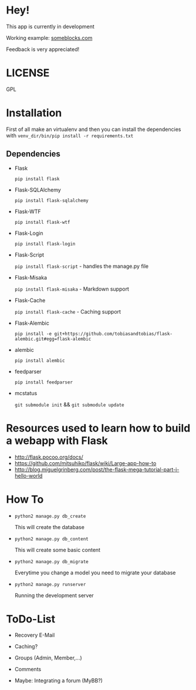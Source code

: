 Hey!
============

This app is currently in development

Working example: [someblocks.com](http://someblocks.com/)

Feedback is very appreciated!

LICENSE
============
GPL


Installation
============
First of all make an virtualenv and then you can install the dependencies with `venv_dir/bin/pip install -r requirements.txt`

Dependencies
------------
* Flask

    `pip install flask`

* Flask-SQLAlchemy

    `pip install flask-sqlalchemy`

* Flask-WTF

    `pip install flask-wtf`

* Flask-Login

    `pip install flask-login`

* Flask-Script

    `pip install flask-script` - handles the manage.py file

* Flask-Misaka

    `pip install flask-misaka` - Markdown support

* Flask-Cache

    `pip install flask-cache` - Caching support

* Flask-Alembic

    `pip install -e git+https://github.com/tobiasandtobias/flask-alembic.git#egg=flask-alembic`

* alembic

    `pip install alembic`

* feedparser

    `pip install feedparser`

* mcstatus

    `git submodule init` && `git submodule update`


Resources used to learn how to build a webapp with Flask
==============
* http://flask.pocoo.org/docs/
* https://github.com/mitsuhiko/flask/wiki/Large-app-how-to
* http://blog.miguelgrinberg.com/post/the-flask-mega-tutorial-part-i-hello-world


How To
==============
* `python2 manage.py db_create`

    This will create the database

* `python2 manage.py db_content`

    This will create some basic content

* `python2 manage.py db_migrate`

    Everytime you change a model you need to migrate your database

* `python2 manage.py runserver`

    Running the development server

ToDo-List
==============
* Recovery E-Mail

* Caching?

* Groups (Admin, Member,...)

* Comments

* Maybe: Integrating a forum (MyBB?)
